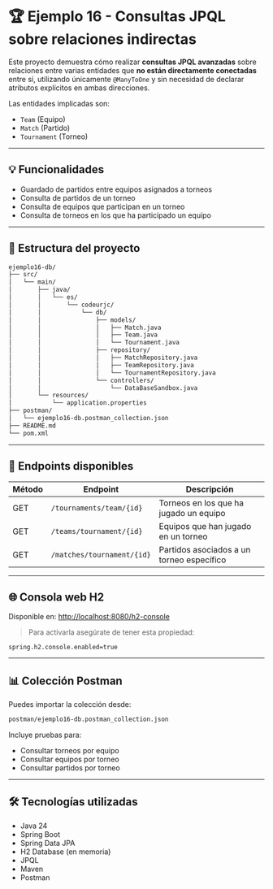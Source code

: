 # 🏆 Ejemplo 16 - Consultas JPQL sobre relaciones indirectas

Este proyecto demuestra cómo realizar **consultas JPQL avanzadas** sobre relaciones entre varias entidades que **no están directamente conectadas** entre sí, utilizando únicamente `@ManyToOne` y sin necesidad de declarar atributos explícitos en ambas direcciones.  

Las entidades implicadas son:

- `Team` (Equipo)
- `Match` (Partido)
- `Tournament` (Torneo)

---

## 💡 Funcionalidades

- Guardado de partidos entre equipos asignados a torneos
- Consulta de partidos de un torneo
- Consulta de equipos que participan en un torneo
- Consulta de torneos en los que ha participado un equipo

---

## 📁 Estructura del proyecto

```bash
ejemplo16-db/
├── src/
│   └── main/
│       ├── java/
│       │   └── es/
│       │       └── codeurjc/
│       │           └── db/
│       │               ├── models/
│       │               │   ├── Match.java
│       │               │   ├── Team.java
│       │               │   └── Tournament.java
│       │               ├── repository/
│       │               │   ├── MatchRepository.java
│       │               │   ├── TeamRepository.java
│       │               │   └── TournamentRepository.java
│       │               └── controllers/
│       │                   └── DataBaseSandbox.java
│       └── resources/
│           └── application.properties
├── postman/
│   └── ejemplo16-db.postman_collection.json
├── README.md
└── pom.xml
```

---

## 🔢 Endpoints disponibles

| Método | Endpoint                      | Descripción                                         |
|--------|-------------------------------|-----------------------------------------------------|
| GET    | `/tournaments/team/{id}`      | Torneos en los que ha jugado un equipo             |
| GET    | `/teams/tournament/{id}`      | Equipos que han jugado en un torneo                |
| GET    | `/matches/tournament/{id}`    | Partidos asociados a un torneo específico          |

---

## 🌐 Consola web H2

Disponible en: [http://localhost:8080/h2-console](http://localhost:8080/h2-console)

> Para activarla asegúrate de tener esta propiedad:

```properties
spring.h2.console.enabled=true
```

---

## 📊 Colección Postman

Puedes importar la colección desde:

```bash
postman/ejemplo16-db.postman_collection.json
```

Incluye pruebas para:

- Consultar torneos por equipo
- Consultar equipos por torneo
- Consultar partidos por torneo

---

## 🛠️ Tecnologías utilizadas

- Java 24
- Spring Boot
- Spring Data JPA
- H2 Database (en memoria)
- JPQL
- Maven
- Postman
